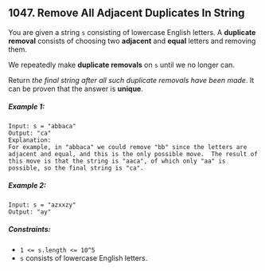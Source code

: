 ## 1047. Remove All Adjacent Duplicates In String

You are given a string ```s``` consisting of lowercase English letters. A **duplicate removal** consists of choosing two **adjacent** and **equal** letters and removing them.

We repeatedly make **duplicate removals** on ```s``` until we no longer can.

Return *the final string after all such duplicate removals have been made*. It can be proven that the answer is **unique**.

##### Example 1:
```
Input: s = "abbaca"
Output: "ca"
Explanation:
For example, in "abbaca" we could remove "bb" since the letters are adjacent and equal, and this is the only possible move.  The result of this move is that the string is "aaca", of which only "aa" is possible, so the final string is "ca".
```
##### Example 2:
```
Input: s = "azxxzy"
Output: "ay"
```

##### Constraints:

* ```1 <= s.length <= 10^5```
* ```s``` consists of lowercase English letters.